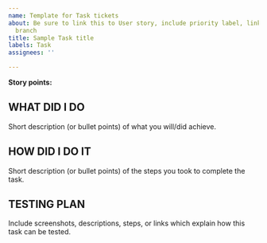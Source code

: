```yaml
---
name: Template for Task tickets
about: Be sure to link this to User story, include priority label, link the related
  branch
title: Sample Task title
labels: Task
assignees: ''

---
```


**Story points:**

## WHAT DID I DO
Short description (or bullet points) of what you will/did achieve.

## HOW DID I DO IT
Short description (or bullet points) of the steps you took to complete the task.

## TESTING PLAN
Include screenshots, descriptions, steps, or links which explain how this task can be tested.

